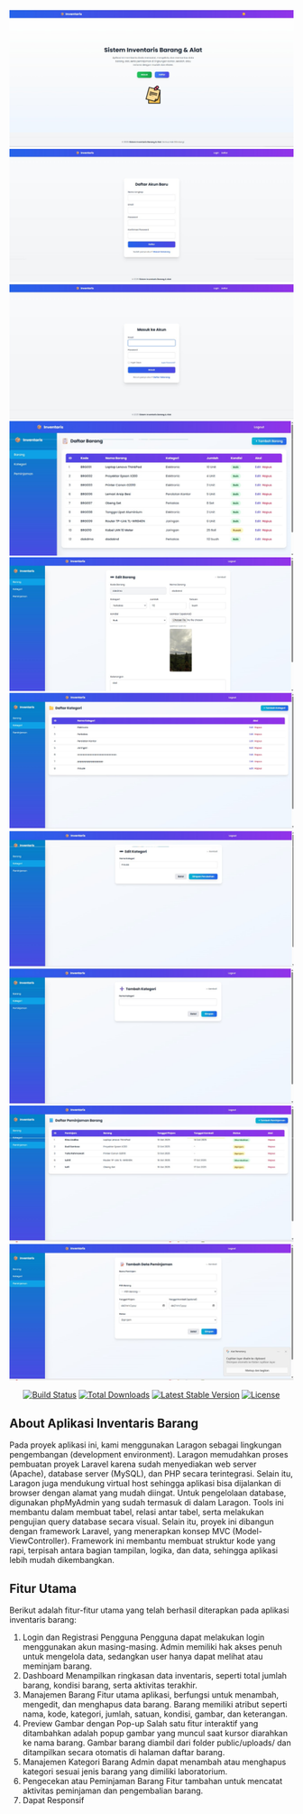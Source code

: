 ![alt text](public/homepage.jpg?raw=true)
![alt text](public/daftar.jpg?raw=true)
![alt text](public/login.jpg?raw=true)
![alt text](public/barang.jpg?raw=true)
![alt text](public/editbarang.jpg?raw=true)
![alt text](public/kategori.jpg?raw=true)
![alt text](public/editkategori.jpg?raw=true)
![alt text](public/tambahkategori.jpg?raw=true)
![alt text](public/pemijaman.jpg?raw=true)
![alt text](public/tambahpeminjam.jpg?raw=true)



<p align="center">
<a href="https://github.com/laravel/framework/actions"><img src="https://github.com/laravel/framework/workflows/tests/badge.svg" alt="Build Status"></a>
<a href="https://packagist.org/packages/laravel/framework"><img src="https://img.shields.io/packagist/dt/laravel/framework" alt="Total Downloads"></a>
<a href="https://packagist.org/packages/laravel/framework"><img src="https://img.shields.io/packagist/v/laravel/framework" alt="Latest Stable Version"></a>
<a href="https://packagist.org/packages/laravel/framework"><img src="https://img.shields.io/packagist/l/laravel/framework" alt="License"></a>
</p>

## About Aplikasi Inventaris Barang

Pada proyek aplikasi ini, kami menggunakan Laragon
sebagai lingkungan pengembangan (development environment).
Laragon memudahkan proses pembuatan proyek Laravel karena
sudah menyediakan web server (Apache), database server
(MySQL), dan PHP secara terintegrasi. Selain itu, Laragon juga
mendukung virtual host sehingga aplikasi bisa dijalankan di
browser dengan alamat yang mudah diingat.
Untuk pengelolaan database, digunakan phpMyAdmin
yang sudah termasuk di dalam Laragon. Tools ini membantu
dalam membuat tabel, relasi antar tabel, serta melakukan
pengujian query database secara visual.
Selain itu, proyek ini dibangun dengan framework
Laravel, yang menerapkan konsep MVC (Model-ViewController). Framework ini membantu membuat struktur kode
yang rapi, terpisah antara bagian tampilan, logika, dan data,
sehingga aplikasi lebih mudah dikembangkan.

## Fitur Utama

Berikut adalah fitur-fitur utama yang telah berhasil diterapkan
pada aplikasi inventaris barang:
1. Login dan Registrasi Pengguna
Pengguna dapat melakukan login menggunakan akun
masing-masing. Admin memiliki hak akses penuh untuk
mengelola data, sedangkan user hanya dapat melihat atau
meminjam barang.
2. Dashboard
Menampilkan ringkasan data inventaris, seperti total
jumlah barang, kondisi barang, serta aktivitas terakhir.
3. Manajemen Barang
Fitur utama aplikasi, berfungsi untuk menambah,
mengedit, dan menghapus data barang.
Barang memiliki atribut seperti nama, kode, kategori,
jumlah, satuan, kondisi, gambar, dan keterangan.
4. Preview Gambar dengan Pop-up
Salah satu fitur interaktif yang ditambahkan adalah popup gambar yang muncul saat kursor diarahkan ke nama
barang.
Gambar barang diambil dari folder public/uploads/
dan ditampilkan secara otomatis di halaman daftar
barang.
5. Manajemen Kategori Barang
Admin dapat menambah atau menghapus kategori sesuai
jenis barang yang dimiliki laboratorium.
6. Pengecekan atau Peminjaman Barang
Fitur tambahan untuk mencatat aktivitas peminjaman
dan pengembalian barang.
7. Dapat Responsif
